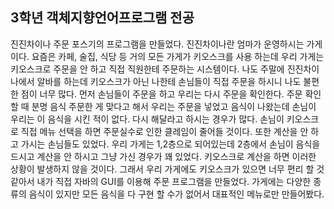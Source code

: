 ## 3학년 객체지향언어프로그램 전공


진진차이나 주문 포스기의 프로그램을 만들었다.
진진차이나란 엄마가 운영하시는 가게이다.
요즘은 카페, 술집, 식당 등 거의 모든 가게가 키오스크를 사용 하는데 우리 가게는 키오스크로 주문을 안 하고 직접 직원한테 주문하는 시스템이다.
나도 주말에 진진차이나에서 알바를 하는데 키오스크가 아닌 나한테 손님들이 직접 주문을 하시니 나도 불편한 점이 너무 많다. 
먼저 손님들이 주문을 하고 우리는 다시 주문을 확인한다. 주문 확인할 때 분명 음식 주문한 게 맞다고 해서 우리는 주문을 넣었고 음식이 나왔는데 손님이 우리는 이 음식을 시킨 적이 없다. 다시 해달라고 하시는 경우가 많다. 손님이 키오스크로 직접 메뉴 선택을 하면 주문실수로 인한 클레임이 줄어들 것이다. 또한 계산을 안 하고 가시는 손님들도 있었다. 우리 가게는 1,2층으로 되어있는데 2층에서 손님이 음식을 드시고 계산을 안 하시고 그냥 가신 경우가 꽤 있었다. 키오스크로 계산을 하면 이러한 상황이 발생하지 않을 것이다. 그래서 우리 가게에도 키오스크가 있으면 너무 편리 할 것 같아서 내가 직접 자바의 GUI를 이용해 주문 프로그램을 만들었다.
가게에는 다양한 종류의 음식이 있지만 모든 음식을 다 구현 할 수가 없어서 대표적인 메뉴로만 만들어봤다.

